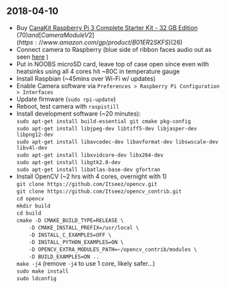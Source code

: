 ## 2018-04-10

- Buy [CanaKit Raspberry Pi 3 Complete Starter Kit - 32 GB Edition](https://www.canakit.com/raspberry-pi-3-starter-kit.html) ($70) and [Camera Module V2](https://www.amazon.com/gp/product/B01ER2SKFS) ($26)
- Connect camera to Raspberry (blue side of ribbon faces audio out as seen [here](https://projects.raspberrypi.org/en/projects/getting-started-with-picamera/4) )
- Put in NOOBS microSD card, leave top of case open since even with heatsinks using all 4 cores hit ~80C in temperature gauge
- Install Raspbian (~45mins over Wi-Fi w/ updates)
- Enable Camera software via `Preferences > Raspberry Pi Configuration > Interfaces`
- Update firmware (`sudo rpi-update`)
- Reboot, test camera with `raspistill`
- Install development software (~20 minutes):  
`sudo apt-get install build-essential git cmake pkg-config`  
`sudo apt-get install libjpeg-dev libtiff5-dev libjasper-dev libpng12-dev`  
`sudo apt-get install libavcodec-dev libavformat-dev libswscale-dev libv4l-dev`  
`sudo apt-get install libxvidcore-dev libx264-dev`  
`sudo apt-get install libgtk2.0-dev`  
`sudo apt-get install libatlas-base-dev gfortran`  
- Install OpenCV (~2 hrs with 4 cores, overnight with 1)  
`git clone https://github.com/Itseez/opencv.git`  
`git clone https://github.com/Itseez/opencv_contrib.git`  
`cd opencv`  
`mkdir build`  
`cd build`  
`cmake -D CMAKE_BUILD_TYPE=RELEASE \`  
`    -D CMAKE_INSTALL_PREFIX=/usr/local \`  
`    -D INSTALL_C_EXAMPLES=OFF \`  
`    -D INSTALL_PYTHON_EXAMPLES=ON \`  
`    -D OPENCV_EXTRA_MODULES_PATH=~/opencv_contrib/modules \`  
`    -D BUILD_EXAMPLES=ON ..`  
`make -j4` (remove `-j4` to use 1 core, likely safer...)  
`sudo make install`  
`sudo ldconfig`  

